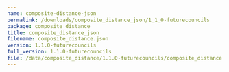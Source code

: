 ```yaml
---
name: composite-distance-json
permalink: /downloads/composite_distance_json/1_1_0-futurecouncils
package: composite_distance
title: composite_distance_json
filename: composite_distance.json
version: 1.1.0-futurecouncils
full_version: 1.1.0-futurecouncils
file: /data/composite_distance/1.1.0-futurecouncils/composite_distance.json
---
```

